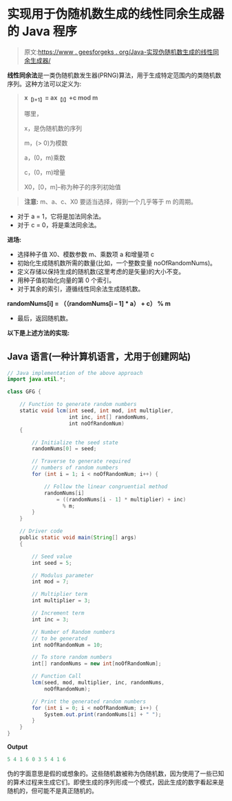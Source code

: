 # 实现用于伪随机数生成的线性同余生成器的 Java 程序

> 原文:[https://www . geesforgeks . org/Java-实现伪随机数生成的线性同余生成器/](https://www.geeksforgeeks.org/java-program-to-implement-the-linear-congruential-generator-for-pseudo-random-number-generation/)

**线性同余法**是一类伪随机数发生器(PRNG)算法，用于生成特定范围内的类随机数序列。这种方法可以定义为:

> **x<sub>【I+1】</sub>= ax<sub>【I】</sub>+c mod m**
> 
> 哪里，
> 
> x，是伪随机数的序列
> 
> m，(> 0)为模数
> 
> a，(0，m)乘数
> 
> c，(0，m)增量
> 
> X0，[0，m]–称为种子的序列初始值

> **注意:** m、a、c、X0 要适当选择，得到一个几乎等于 m 的周期。

*   对于 a = 1，它将是加法同余法。
*   对于 c = 0，将是乘法同余法。

**进场:**

*   选择种子值 X0、模数参数 m、乘数项 a 和增量项 c
*   初始化生成随机数所需的数量(比如，一个整数变量 noOfRandomNums)。
*   定义存储以保持生成的随机数(这里考虑的是矢量)的大小不变。
*   用种子值初始化向量的第 0 个索引。
*   对于其余的索引，遵循线性同余法生成随机数。

**randomNums[i] = （（randomNums[i – 1] * a） + c） % m**

*   最后，返回随机数。

**以下是上述方法的实现:**

## Java 语言(一种计算机语言，尤用于创建网站)

```java
// Java implementation of the above approach
import java.util.*;

class GFG {

    // Function to generate random numbers
    static void lcm(int seed, int mod, int multiplier,
                    int inc, int[] randomNums,
                    int noOfRandomNum)
    {

        // Initialize the seed state
        randomNums[0] = seed;

        // Traverse to generate required
        // numbers of random numbers
        for (int i = 1; i < noOfRandomNum; i++) {

            // Follow the linear congruential method
            randomNums[i]
                = ((randomNums[i - 1] * multiplier) + inc)
                  % m;
        }
    }

    // Driver code
    public static void main(String[] args)
    {

        // Seed value
        int seed = 5;

        // Modulus parameter
        int mod = 7;

        // Multiplier term
        int multiplier = 3;

        // Increment term
        int inc = 3;

        // Number of Random numbers
        // to be generated
        int noOfRandomNum = 10;

        // To store random numbers
        int[] randomNums = new int[noOfRandomNum];

        // Function Call
        lcm(seed, mod, multiplier, inc, randomNums,
            noOfRandomNum);

        // Print the generated random numbers
        for (int i = 0; i < noOfRandomNum; i++) {
            System.out.print(randomNums[i] + " ");
        }
    }
}
```

**Output**

```java
5 4 1 6 0 3 5 4 1 6
```

伪的字面意思是假的或想象的。这些随机数被称为伪随机数，因为使用了一些已知的算术过程来生成它们。即使生成的序列形成一个模式，因此生成的数字看起来是随机的，但可能不是真正随机的。